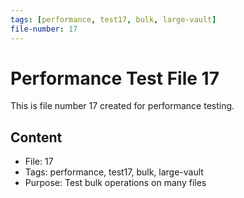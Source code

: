 ```yaml
---
tags: [performance, test17, bulk, large-vault]
file-number: 17
---
```


# Performance Test File 17

This is file number 17 created for performance testing.

## Content
- File: 17
- Tags: performance, test17, bulk, large-vault
- Purpose: Test bulk operations on many files
